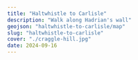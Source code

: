 ```yaml
---
title: "Haltwhistle to Carlisle"
description: "Walk along Hadrian's wall"
geojson: "haltwhistle-to-carlisle/map"
slug: "haltwhistle-to-carlisle"
cover: "./craggle-hill.jpg"
date: 2024-09-16
---
```

